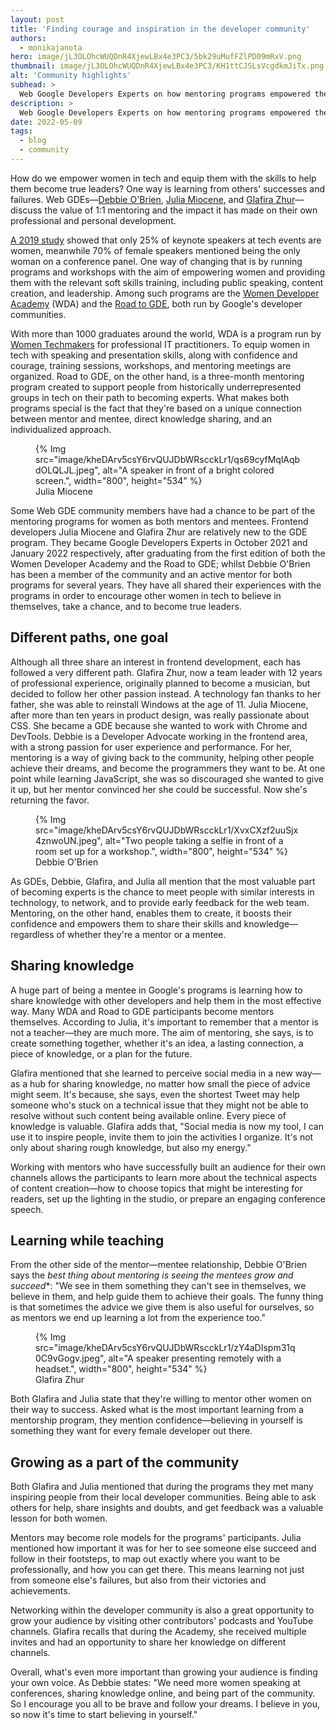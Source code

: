 ```yaml
---
layout: post
title: 'Finding courage and inspiration in the developer community'
authors: 
  - monikajanota
hero: image/jL3OLOhcWUQDnR4XjewLBx4e3PC3/5bk29uMufFZlPD09mRxV.png
thumbnail: image/jL3OLOhcWUQDnR4XjewLBx4e3PC3/KH1ttCJSLsVcgdkmJiTx.png
alt: 'Community highlights'
subhead: >
  Web Google Developers Experts on how mentoring programs empowered them to become leaders.
description: >
  Web Google Developers Experts on how mentoring programs empowered them to become leaders.
date: 2022-05-09
tags:
  - blog
  - community
---
```



How do we empower women in tech and equip them with the skills to help them become true leaders? One way is learning from others' successes and failures. Web GDEs—[Debbie O'Brien](https://developers.google.com/community/experts/directory/profile/profile-debbie-o-brien), [Julia Miocene](https://developers.google.com/community/experts/directory/profile/profile-julia-miocene), and [Glafira Zhur](https://developers.google.com/community/experts/directory/profile/profile-glafira-zhur)—discuss the value of 1:1 mentoring and the impact it has made on their own professional and personal development.

[A 2019 study](https://www.ensono.com/company/news-press/ensono-launches-women-in-tech-study/) showed that only 25% of keynote speakers at tech events are women, meanwhile 70% of female speakers mentioned being the only woman on a conference panel. One way of changing that is by running programs and workshops with the aim of empowering women and providing them with the relevant soft skills training, including public speaking, content creation, and leadership. Among such programs are the [Women Developer Academy](https://events.withgoogle.com/women-developer-academy-europe/) (WDA) and the [Road to GDE](https://events.withgoogle.com/road-to-gde/), both run by Google's developer communities. 

With more than 1000 graduates around the world, WDA is a program run by [Women Techmakers](https://www.womentechmakers.com/) for professional IT practitioners. To equip women in tech with speaking and presentation skills, along with confidence and courage, training sessions, workshops, and mentoring meetings are organized. Road to GDE, on the other hand, is a three-month mentoring program created to support people from historically underrepresented groups in tech on their path to becoming experts. What makes both programs special is the fact that they're based on a unique connection between mentor and mentee, direct knowledge sharing, and an individualized approach. 

<figure>
{% Img src="image/kheDArv5csY6rvQUJDbWRscckLr1/qs69cyfMqlAqbdOLQLJL.jpeg", alt="A speaker in front of a bright colored screen.", width="800", height="534" %}
  <figcaption>Julia Miocene</figcaption>
</figure>

Some Web GDE community members have had a chance to be part of the mentoring programs for women as both mentors and mentees. Frontend developers Julia Miocene and Glafira Zhur are relatively new to the GDE program. They became Google Developers Experts in October 2021 and January 2022 respectively, after graduating from the first edition of both the Women Developer Academy and the Road to GDE; whilst Debbie O'Brien has been a member of the community and an active mentor for both programs for several years. They have all shared their experiences with the programs in order to encourage other women in tech to believe in themselves, take a chance, and to become true leaders.

## Different paths, one goal 

Although all three share an interest in frontend development, each has followed a very different path. Glafira Zhur, now a team leader with 12 years of professional experience, originally planned to become a musician, but decided to follow her other passion instead. A technology fan thanks to her father, she was able to reinstall Windows at the age of 11. Julia Miocene, after more than ten years in product design, was really passionate about CSS. She became a GDE because she wanted to work with Chrome and DevTools. Debbie is a Developer Advocate working in the frontend area, with a strong passion for user experience and performance. For her, mentoring is a way of giving back to the community, helping other people achieve their dreams, and become the programmers they want to be. At one point while learning JavaScript, she was so discouraged she wanted to give it up, but her mentor convinced her she could be successful. Now she's returning the favor. 

<figure>
{% Img src="image/kheDArv5csY6rvQUJDbWRscckLr1/XvxCXzf2uuSjx4znwoUN.jpeg", alt="Two people taking a selfie in front of a room set up for a workshop.", width="800", height="534" %}
  <figcaption>Debbie O'Brien</figcaption>
</figure>

As GDEs, Debbie, Glafira, and Julia all mention that the most valuable part of becoming experts is the chance to meet people with similar interests in technology, to network, and to provide early feedback for the web team. Mentoring, on the other hand, enables them to create, it boosts their confidence and empowers them to share their skills and knowledge—regardless of whether they're a mentor or a mentee. 

## Sharing knowledge

A huge part of being a mentee in Google's programs is learning how to share knowledge with other developers and help them in the most effective way. Many WDA and Road to GDE participants become mentors themselves. According to Julia, it's important to remember that a mentor is not a teacher—they are much more. The aim of mentoring, she says, is to create something together, whether it's an idea, a lasting connection, a piece of knowledge, or a plan for the future. 

Glafira mentioned that she learned to perceive social media in a new way—as a hub for sharing knowledge, no matter how small the piece of advice might seem. It's because, she says, even the shortest Tweet may help someone who's stuck on a technical issue that they might not be able to resolve without such content being available online. Every piece of knowledge is valuable. Glafira adds that, "Social media is now my tool, I can use it to inspire people, invite them to join the activities I organize. It's not only about sharing rough knowledge, but also my energy." 

Working with mentors who have successfully built an audience for their own channels allows the participants to learn more about the technical aspects of content creation—how to choose topics that might be interesting for readers, set up the lighting in the studio, or prepare an engaging conference speech. 

## Learning while teaching 

From the other side of the mentor—mentee relationship, Debbie O'Brien says the *best thing about mentoring is seeing the mentees grow and succeed**: "We see in them something they can't see in themselves, we believe in them, and help guide them to achieve their goals. The funny thing is that sometimes the advice we give them is also useful for ourselves, so as mentors we end up learning a lot from the experience too." 

<figure>
{% Img src="image/kheDArv5csY6rvQUJDbWRscckLr1/zY4aDIspm31q0C9vGogv.jpeg", alt="A speaker presenting remotely with a headset.", width="800", height="534" %}
  <figcaption>Glafira Zhur</figcaption>
</figure>

Both Glafira and Julia state that they're willing to mentor other women on their way to success. Asked what is the most important learning from a mentorship program, they mention confidence—believing in yourself is something they want for every female developer out there.  

## Growing as a part of the community

Both Glafira and Julia mentioned that during the programs they met  many inspiring people from their local developer communities. Being able to ask others for help, share insights and doubts, and get feedback was a valuable lesson for both women. 

Mentors may become role models for the programs' participants. Julia mentioned how important it was for her to see someone else succeed and follow in their footsteps, to map out exactly where you want to be professionally, and how you can get there. This means learning not just from someone else's failures, but also from their victories and achievements. 

Networking within the developer community is also a great opportunity to grow your audience by visiting other contributors' podcasts and YouTube channels. Glafira recalls that during the Academy, she received multiple invites and had an opportunity to share her knowledge on different channels. 

Overall, what's even more important than growing your audience is finding your own voice. As Debbie states: "We need more women speaking at conferences, sharing knowledge online, and being part of the community. So I encourage you all to be brave and follow your dreams. I believe in you, so now it's time to start believing in yourself."
